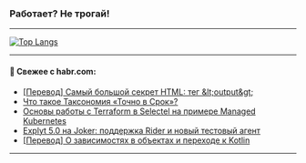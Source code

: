 ### Работает? Не трогай!

---
<!--
#### 🛠️ Technical stack:

![Java](https://img.shields.io/badge/Java-informational?logo=Oracle&style=flat&logoColor=white&color=FF4500)
![Kotlin](https://img.shields.io/badge/Kotlin-informational?logo=Kotlin&style=flat&logoColor=white&color=774D97)
![TS](https://img.shields.io/badge/TypeScript-informational?logo=typeScript&style=flat&logoColor=black&color=017acc)
![Python](https://img.shields.io/badge/Python-informational?logo=Python&style=flat&logoColor=black&color=ffdd54) <br>
![Spring](https://img.shields.io/badge/Spring-informational?logo=Spring&style=flat&logoColor=white&color=6DB33F) 
![SpringBoot](https://img.shields.io/badge/SpringBoot-informational?logo=SpringBoot&style=flat&logoColor=white&color=6DB33F)
![Nest](https://img.shields.io/badge/NestJS-informational?logo=NestJS&style=flat&logoColor=white&color=E0234E) 
![NodeJS](https://img.shields.io/badge/NodeJS-informational?logo=node.js&style=flat&logoColor=white&color=70A760)<br>
![PostgreSQL](https://img.shields.io/badge/PostgreSQL-informational?logo=PostgreSQL&style=flat&logoColor=white&color=DAA520)
![MongoDB](https://img.shields.io/badge/MongoDB-informational?logo=MongoDB&style=flat&logoColor=white&color=870000)
![Apache](https://img.shields.io/badge/Apache-informational?logo=apache&style=flat&logoColor=white&color=f74e28)

___ 
-->

<!--- #### 🛠️ : --->

[![Top Langs](https://github-readme-stats-82jvfl3w3-advtsettinggmailcoms-projects.vercel.app/api/top-langs/?username=zloylis&langs_count=10&hide_title=true&title_color=e6edf3&size_weight=0.5&count_weight=0.5&layout=compact&hide_progress=true&hide_border=true&theme=dracula&hide=css,makefile,cmake)](https://github.com/zloylis)

<!---


####  :octocat:&nbsp;&nbsp; Статистика:

![GitHub stats](https://github-readme-stats-u2qms2cxw-advtsettinggmailcoms-projects.vercel.app/api?username=zloylis&show_icons=true&hide_border=true&theme=dracula&title_color=e6edf3&include_all_commits=true&count_private=true&hide_rank=false&hide_title=true&rank_icon=github)
-->
---

#### 💬 Свежее с habr.com:

<!-- BLOG-POST-LIST:START -->
- [[Перевод] Самый большой секрет HTML: тег &amp;lt;output&amp;gt;](https://habr.com/ru/articles/957618/?utm_source=habrahabr&utm_medium=rss&utm_campaign=957618)
- [Что такое Таксономия «Точно в Срок»?](https://habr.com/ru/articles/957598/?utm_source=habrahabr&utm_medium=rss&utm_campaign=957598)
- [Основы работы с Terraform в Selectel на примере Managed Kubernetes](https://habr.com/ru/companies/selectel/articles/957280/?utm_source=habrahabr&utm_medium=rss&utm_campaign=957280)
- [Explyt 5.0 на Joker: поддержка Rider и новый тестовый агент](https://habr.com/ru/companies/explyt/articles/957510/?utm_source=habrahabr&utm_medium=rss&utm_campaign=957510)
- [[Перевод] О зависимостях в объектах и переходе к Kotlin](https://habr.com/ru/companies/piter/articles/957544/?utm_source=habrahabr&utm_medium=rss&utm_campaign=957544)
<!-- BLOG-POST-LIST:END -->

---
